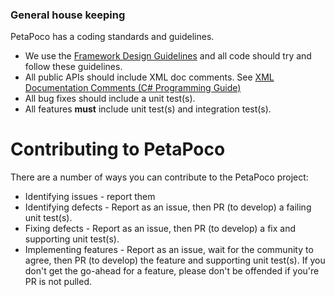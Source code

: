 ### **General house keeping**

PetaPoco has a coding standards and guidelines. 
- We use the [Framework Design Guidelines] and all code should try and follow these guidelines. 
- All public APIs should include XML doc comments. See [XML Documentation Comments (C# Programming Guide)]
- All bug fixes should include a unit test(s). 
- All features **must** include unit test(s) and integration test(s).

Contributing to PetaPoco
=========================

There are a number of ways you can contribute to the PetaPoco project:

* Identifying issues - report them
* Identifying defects - Report as an issue, then PR (to develop) a failing unit test(s).
* Fixing defects - Report as an issue, then PR (to develop) a fix and supporting unit test(s).
* Implementing features - Report as an issue, wait for the community to agree, then PR (to develop) the feature and supporting unit test(s). If you don't get the go-ahead for a feature, please don't be offended if you're PR is not pulled.

[Framework Design Guidelines]:https://msdn.microsoft.com/en-us/library/ms229042.aspx
[XML Documentation Comments (C# Programming Guide)]:https://msdn.microsoft.com/en-us/library/b2s063f7.aspx
